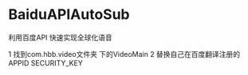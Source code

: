 # BaiduAPIAutoSub
利用百度API 快速实现全球化语音

1  找到com.hbb.video文件夹 下的VideoMain
2 替换自己在百度翻译注册的APPID SECURITY_KEY
